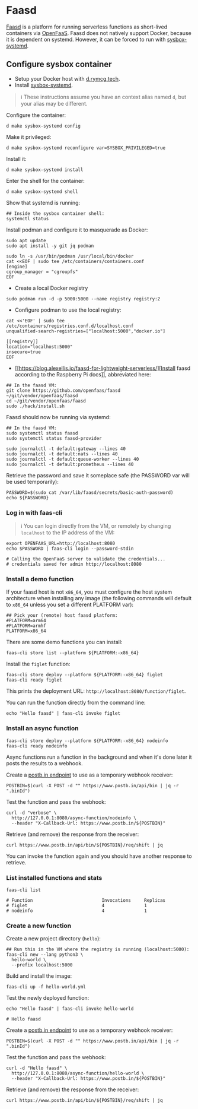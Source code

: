 # Faasd

[Faasd](https://github.com/openfaas/faasd) is a platform for running
serverless functions as short-lived containers via
[OpenFaaS](https://www.openfaas.com/). Faasd does not natively support
Docker, because it is dependent on systemd. However, it can be forced
to run with [sysbox-systemd](../sysbox-systemd).

## Configure sysbox container

 * Setup your Docker host with
   [d.rymcg.tech](https://github.com/enigmacurry/d.rymcg.tech#readme).
 * Install
   [sysbox-systemd](https://github.com/EnigmaCurry/d.rymcg.tech/tree/master/sysbox-systemd#readme).

> ℹ️ These instructions assume you have an context alias named `d`, but
> your alias may be different.

Configure the container:

```
d make sysbox-systemd config
```

Make it privileged:

```
d make sysbox-systemd reconfigure var=SYSBOX_PRIVILEGED=true
```

Install it:

```
d make sysbox-systemd install
```

Enter the shell for the container:

```
d make sysbox-systemd shell
```

Show that systemd is running:

```
## Inside the sysbox container shell:
systemctl status
```

Install podman and configure it to masquerade as Docker:
 
```
sudo apt update
sudo apt install -y git jq podman

sudo ln -s /usr/bin/podman /usr/local/bin/docker
cat <<EOF | sudo tee /etc/containers/containers.conf
[engine]
cgroup_manager = "cgroupfs"
EOF
```

 * Create a local Docker registry
 
```
sudo podman run -d -p 5000:5000 --name registry registry:2
```

 * Configure podman to use the local registry:
 
```
cat <<'EOF' | sudo tee /etc/containers/registries.conf.d/localhost.conf
unqualified-search-registries=["localhost:5000","docker.io"]

[[registry]]
location="localhost:5000"
insecure=true
EOF
```

 * [[https://blog.alexellis.io/faasd-for-lightweight-serverless/][Install
faasd according to the Raspberry Pi docs]], abbreviated here:
   
```
## In the faasd VM:
git clone https://github.com/openfaas/faasd ~/git/vendor/openfaas/faasd
cd ~/git/vendor/openfaas/faasd
sudo ./hack/install.sh
```
   
Faasd should now be running via systemd:

```
## In the faasd VM:
sudo systemctl status faasd
sudo systemctl status faasd-provider

sudo journalctl -t default:gateway --lines 40
sudo journalctl -t default:nats --lines 40
sudo journalctl -t default:queue-worker --lines 40
sudo journalctl -t default:prometheus --lines 40
```

Retrieve the password and save it someplace safe (the PASSWORD var
will be used temporarily):

```
PASSWORD=$(sudo cat /var/lib/faasd/secrets/basic-auth-password)
echo ${PASSWORD}
```

### Log in with faas-cli

> ℹ️ You can login directly from the VM, or remotely by changing
> `localhost` to the IP address of the VM:

```
export OPENFAAS_URL=http://localhost:8080
echo $PASSWORD | faas-cli login --password-stdin

# Calling the OpenFaaS server to validate the credentials...
# credentials saved for admin http://localhost:8080
```

### Install a demo function

If your faasd host is not `x86_64`, you must configure the host system
architecture when installing any image (the following commands will
default to `x86_64` unless you set a different PLATFORM var):

```
## Pick your (remote) host faasd platform:
#PLATFORM=arm64
#PLATFORM=armhf
PLATFORM=x86_64
```

There are some demo functions you can install:

```
faas-cli store list --platform ${PLATFORM:-x86_64}
```

Install the `figlet` function:

```
faas-cli store deploy --platform ${PLATFORM:-x86_64} figlet
faas-cli ready figlet
```

This prints the deployment URL:
`http://localhost:8080/function/figlet`.

You can run the function directly from the command line:

```
echo "Hello faasd" | faas-cli invoke figlet
```

### Install an async function

```
faas-cli store deploy --platform ${PLATFORM:-x86_64} nodeinfo
faas-cli ready nodeinfo
```

Async functions run a function in the background and when it's done
later it posts the results to a webhook. 

Create a [postb.in endpoint](https://www.postb.in) to use as a
temporary webhook receiver:

```
POSTBIN=$(curl -X POST -d "" https://www.postb.in/api/bin | jq -r ".binId")
```

Test the function and pass the webhook:

```
curl -d "verbose" \
  http://127.0.0.1:8080/async-function/nodeinfo \
  --header "X-Callback-Url: https://www.postb.in/${POSTBIN}" 
```

Retrieve (and remove) the response from the receiver:

```
curl https://www.postb.in/api/bin/${POSTBIN}/req/shift | jq
```

You can invoke the function again and you should have another response
to retrieve.

### List installed functions and stats

```
faas-cli list

# Function                      	Invocations    	Replicas
# figlet                        	4              	1
# nodeinfo                      	4              	1
```

### Create a new function

Create a new project directory (`hello`):

```
## Run this in the VM where the registry is running (localhost:5000):
faas-cli new --lang python3 \
  hello-world \
  --prefix localhost:5000
```

Build and install the image:

```
faas-cli up -f hello-world.yml
```

Test the newly deployed function:

```
echo "Hello faasd" | faas-cli invoke hello-world

# Hello faasd
```

Create a [postb.in endpoint](https://www.postb.in) to use as a
temporary webhook receiver:

```
POSTBIN=$(curl -X POST -d "" https://www.postb.in/api/bin | jq -r ".binId")
```

Test the function and pass the webhook:

```
curl -d "Hello faasd" \
  http://127.0.0.1:8080/async-function/hello-world \
  --header "X-Callback-Url: https://www.postb.in/${POSTBIN}" 
```

Retrieve (and remove) the response from the receiver:

```
curl https://www.postb.in/api/bin/${POSTBIN}/req/shift | jq
```

